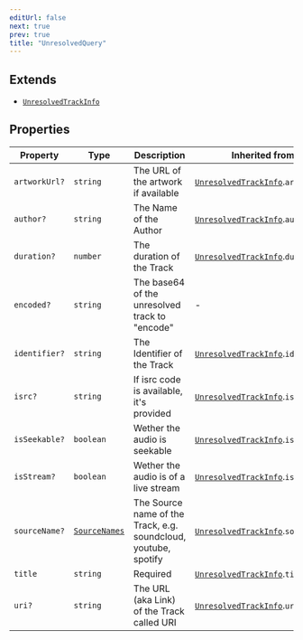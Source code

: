 ```yaml
---
editUrl: false
next: true
prev: true
title: "UnresolvedQuery"
---
```


## Extends

- [`UnresolvedTrackInfo`](/api/interfaces/unresolvedtrackinfo/)

## Properties

| Property | Type | Description | Inherited from | Defined in |
| ------ | ------ | ------ | ------ | ------ |
| `artworkUrl?` | `string` | The URL of the artwork if available | [`UnresolvedTrackInfo`](/api/interfaces/unresolvedtrackinfo/).`artworkUrl` | [src/structures/Types/Track.ts:45](https://github.com/appujet/lavalink-client/blob/4880e032861893b27e80b7c2d6c36639afbb3479/src/structures/Types/Track.ts#L45) |
| `author?` | `string` | The Name of the Author | [`UnresolvedTrackInfo`](/api/interfaces/unresolvedtrackinfo/).`author` | [src/structures/Types/Track.ts:41](https://github.com/appujet/lavalink-client/blob/4880e032861893b27e80b7c2d6c36639afbb3479/src/structures/Types/Track.ts#L41) |
| `duration?` | `number` | The duration of the Track | [`UnresolvedTrackInfo`](/api/interfaces/unresolvedtrackinfo/).`duration` | [src/structures/Types/Track.ts:43](https://github.com/appujet/lavalink-client/blob/4880e032861893b27e80b7c2d6c36639afbb3479/src/structures/Types/Track.ts#L43) |
| `encoded?` | `string` | The base64 of the unresolved track to "encode" | - | [src/structures/Types/Track.ts:129](https://github.com/appujet/lavalink-client/blob/4880e032861893b27e80b7c2d6c36639afbb3479/src/structures/Types/Track.ts#L129) |
| `identifier?` | `string` | The Identifier of the Track | [`UnresolvedTrackInfo`](/api/interfaces/unresolvedtrackinfo/).`identifier` | [src/structures/Types/Track.ts:37](https://github.com/appujet/lavalink-client/blob/4880e032861893b27e80b7c2d6c36639afbb3479/src/structures/Types/Track.ts#L37) |
| `isrc?` | `string` | If isrc code is available, it's provided | [`UnresolvedTrackInfo`](/api/interfaces/unresolvedtrackinfo/).`isrc` | [src/structures/Types/Track.ts:55](https://github.com/appujet/lavalink-client/blob/4880e032861893b27e80b7c2d6c36639afbb3479/src/structures/Types/Track.ts#L55) |
| `isSeekable?` | `boolean` | Wether the audio is seekable | [`UnresolvedTrackInfo`](/api/interfaces/unresolvedtrackinfo/).`isSeekable` | [src/structures/Types/Track.ts:51](https://github.com/appujet/lavalink-client/blob/4880e032861893b27e80b7c2d6c36639afbb3479/src/structures/Types/Track.ts#L51) |
| `isStream?` | `boolean` | Wether the audio is of a live stream | [`UnresolvedTrackInfo`](/api/interfaces/unresolvedtrackinfo/).`isStream` | [src/structures/Types/Track.ts:53](https://github.com/appujet/lavalink-client/blob/4880e032861893b27e80b7c2d6c36639afbb3479/src/structures/Types/Track.ts#L53) |
| `sourceName?` | [`SourceNames`](/api/type-aliases/sourcenames/) | The Source name of the Track, e.g. soundcloud, youtube, spotify | [`UnresolvedTrackInfo`](/api/interfaces/unresolvedtrackinfo/).`sourceName` | [src/structures/Types/Track.ts:49](https://github.com/appujet/lavalink-client/blob/4880e032861893b27e80b7c2d6c36639afbb3479/src/structures/Types/Track.ts#L49) |
| `title` | `string` | Required | [`UnresolvedTrackInfo`](/api/interfaces/unresolvedtrackinfo/).`title` | [src/structures/Types/Track.ts:125](https://github.com/appujet/lavalink-client/blob/4880e032861893b27e80b7c2d6c36639afbb3479/src/structures/Types/Track.ts#L125) |
| `uri?` | `string` | The URL (aka Link) of the Track called URI | [`UnresolvedTrackInfo`](/api/interfaces/unresolvedtrackinfo/).`uri` | [src/structures/Types/Track.ts:47](https://github.com/appujet/lavalink-client/blob/4880e032861893b27e80b7c2d6c36639afbb3479/src/structures/Types/Track.ts#L47) |

